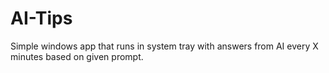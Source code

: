 # AI-Tips

Simple windows app that runs in system tray with answers from AI every X minutes based on given prompt.


